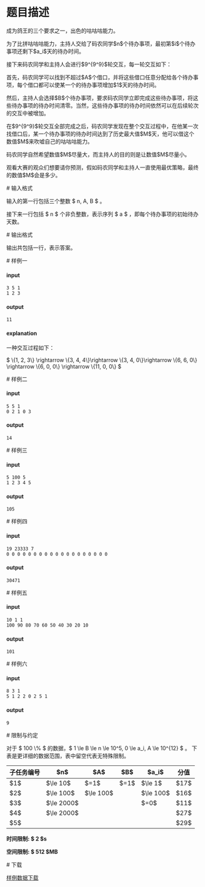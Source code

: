 # 题目描述

<p>成为鸽王的三个要求之一，出色的咕咕咕能力。</p>
<p>为了比拼咕咕咕能力，主持人交给了码农同学$n$个待办事项，最初第$i$个待办事项还剩下$a_i$天的待办时间。</p>
<p>接下来码农同学和主持人会进行$9^{9^9}$轮交互，每一轮交互如下：</p>
<p>首先，码农同学可以找到不超过$A$个借口，并将这些借口任意分配给各个待办事项，每个借口都可以使某一个的待办事项增加$1$天的待办时间。</p>
<p>然后，主持人会选择$B$个待办事项，要求码农同学立即完成这些待办事项，将这些待办事项的待办时间清零。当然，这些待办事项的待办时间依然可以在后续轮次的交互中被增加。</p>
<p>在$9^{9^9}$轮交互全部完成之后，码农同学发现在整个交互过程中，在他某一次找借口后，某一个待办事项的待办时间达到了历史最大值$M$天，他可以借这个数值$M$来吹嘘自己的咕咕咕能力。</p>
<p>码农同学自然希望数值$M$尽量大，而主持人的目的则是让数值$M$尽量小。</p>
<p>观看大赛的观众们想要请你预测，假如码农同学和主持人一直使用最优策略，最终的数值$M$会是多少。</p>
# 输入格式


<p>输入的第一行包括三个整数 $ n, A, B $ 。</p>
<p>接下来一行包括 $ n $ 个非负整数，表示序列 $ a $ ，即每个待办事项的初始待办天数。</p>
# 输出格式


<p>输出共包括一行，表示答案。</p>
# 样例一


<h4>input</h4>
<pre><code>3 5 1
1 2 3</code></pre>
<h4>output</h4>
<pre><code>11</code></pre>
<h4>explanation</h4>
<p>一种交互过程如下：</p>
<p>$ \{1, 2, 3\} \rightarrow \{3, 4, 4\}\rightarrow \{3, 4, 0\}\rightarrow \{6, 6, 0\} \rightarrow \{6, 0, 0\} \rightarrow \{11, 0, 0\} $</p>
# 样例二


<h4>input</h4>
<pre><code>5 5 1
0 2 1 0 3</code></pre>
<h4>output</h4>
<pre><code>14</code></pre>
# 样例三


<h4>input</h4>
<pre><code>5 100 5
1 2 3 4 5</code></pre>
<h4>output</h4>
<pre><code>105</code></pre>
# 样例四


<h4>input</h4>
<pre><code>19 23333 7
0 0 0 0 0 0 0 0 0 0 0 0 0 0 0 0 0 0 0</code></pre>
<h4>output</h4>
<pre><code>30471</code></pre>
# 样例五


<h4>input</h4>
<pre><code>10 1 1
100 90 80 70 60 50 40 30 20 10</code></pre>
<h4>output</h4>
<pre><code>101</code></pre>
# 样例六


<h4>input</h4>
<pre><code>8 3 1
5 1 2 2 0 2 5 1</code></pre>
<h4>output</h4>
<pre><code>9</code></pre>
# 限制与约定


<p>对于 $ 100 \% $ 的数据，$ 1 \le B \le n \le 10^5, 0 \le a_i, A \le 10^{12} $ 。 下表是更详细的数据范围，表中留空代表无特殊限制。</p>
<div class="table-responsive">
<table class="table table-bordered table-text-center table-verticle-middle"><thead><tr><th>子任务编号</th><th>$n$</th><th>$A$</th><th>$B$</th><th>$a_i$</th><th>分值</th></tr></thead><tbody><tr><td>$1$</td><td>$\le 10$</td><td>$=1$</td><td>$=1$</td><td>$\le 1$</td><td>$17$</td></tr><tr><td>$2$</td><td>$\le 100$</td><td>$\le 100$</td><td></td><td>$\le 100$</td><td>$16$</td></tr><tr><td>$3$</td><td>$\le 2000$</td><td></td><td></td><td>$=0$</td><td>$11$</td></tr><tr><td>$4$</td><td>$\le 2000$</td><td></td><td></td><td></td><td>$27$</td></tr><tr><td>$5$</td><td></td><td></td><td></td><td></td><td>$29$</td></tr></tbody></table></div>

<p><strong>时间限制: $ 2 $s </strong></p>
<p><strong>空间限制: $ 512 $MB </strong></p>
# 下载


<p><a href="/download.php?type=problem&amp;id=484">样例数据下载</a></p>
